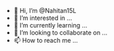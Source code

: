 - 👋 Hi, I’m @Nahitan15L
- 👀 I’m interested in ...
- 🌱 I’m currently learning ...
- 💞️ I’m looking to collaborate on ...
- 📫 How to reach me ...

<!---
Nahitan15L/Nahitan15L is a ✨ special ✨ repository because its `README.md` (this file) appears on your GitHub profile.
You can click the Preview link to take a look at your changes.
--->
